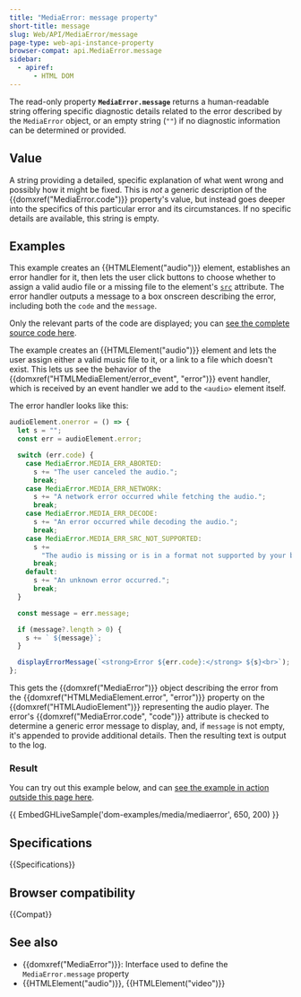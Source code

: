 ```yaml
---
title: "MediaError: message property"
short-title: message
slug: Web/API/MediaError/message
page-type: web-api-instance-property
browser-compat: api.MediaError.message
sidebar:
  - apiref:
      - HTML DOM
---
```


The read-only property **`MediaError.message`** returns a
human-readable string offering specific
diagnostic details related to the error described by the `MediaError` object,
or an empty string (`""`) if no diagnostic information can be determined or
provided.

## Value

A string providing a detailed, specific explanation of what went
wrong and possibly how it might be fixed. This is _not_ a generic description of
the {{domxref("MediaError.code")}} property's value, but instead goes deeper into the
specifics of this particular error and its circumstances. If no specific details are
available, this string is empty.

## Examples

This example creates an {{HTMLElement("audio")}} element, establishes an error handler
for it, then lets the user click buttons to choose whether to assign a valid audio file
or a missing file to the element's [`src`](/en-US/docs/Web/HTML/Reference/Elements/audio#src) attribute. The error
handler outputs a message to a box onscreen describing the error, including both the
`code` and the `message`.

Only the relevant parts of the code are displayed; you can [see the complete source code here](https://github.com/mdn/dom-examples/tree/main/media/mediaerror).

The example creates an {{HTMLElement("audio")}} element and lets the user assign either
a valid music file to it, or a link to a file which doesn't exist. This lets us see the
behavior of the {{domxref("HTMLMediaElement/error_event", "error")}} event handler, which is received by an event handler
we add to the `<audio>` element itself.

The error handler looks like this:

```js
audioElement.onerror = () => {
  let s = "";
  const err = audioElement.error;

  switch (err.code) {
    case MediaError.MEDIA_ERR_ABORTED:
      s += "The user canceled the audio.";
      break;
    case MediaError.MEDIA_ERR_NETWORK:
      s += "A network error occurred while fetching the audio.";
      break;
    case MediaError.MEDIA_ERR_DECODE:
      s += "An error occurred while decoding the audio.";
      break;
    case MediaError.MEDIA_ERR_SRC_NOT_SUPPORTED:
      s +=
        "The audio is missing or is in a format not supported by your browser.";
      break;
    default:
      s += "An unknown error occurred.";
      break;
  }

  const message = err.message;

  if (message?.length > 0) {
    s += ` ${message}`;
  }

  displayErrorMessage(`<strong>Error ${err.code}:</strong> ${s}<br>`);
};
```

This gets the {{domxref("MediaError")}} object describing the error from the
{{domxref("HTMLMediaElement.error", "error")}} property on the
{{domxref("HTMLAudioElement")}} representing the audio player. The error's
{{domxref("MediaError.code", "code")}} attribute is checked to determine a generic error
message to display, and, if `message` is not empty, it's appended to provide
additional details. Then the resulting text is output to the log.

### Result

You can try out this example below, and can [see the example in action outside this page here](https://mdn.github.io/dom-examples/media/mediaerror/).

{{ EmbedGHLiveSample('dom-examples/media/mediaerror', 650, 200) }}

## Specifications

{{Specifications}}

## Browser compatibility

{{Compat}}

## See also

- {{domxref("MediaError")}}: Interface used to define the `MediaError.message` property
- {{HTMLElement("audio")}}, {{HTMLElement("video")}}
